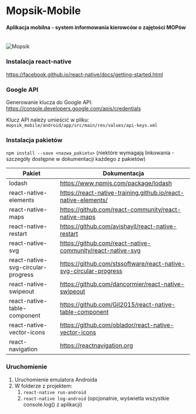 # Mopsik-Mobile
#### Aplikacja mobilna - system informowania kierowców o zajętości MOPów
\
![Mopsik](https://github.com/mopsy-team/Mopsik-Mobile/blob/master/src/images/logo_clear_all.png)

### Instalacja react-native
https://facebook.github.io/react-native/docs/getting-started.html

### Google API
Generowanie klucza do Google API: https://console.developers.google.com/apis/credentials

Klucz API należy umieścić w pliku: `mopsik_mobile/android/app/src/main/res/values/api-keys.xml`

### Instalacja pakietów
`npm install --save <nazwa_pakietu>`
(niektóre wymagają linkowania - szczegóły dostępne w dokumentacji każdego z pakietów)

| Pakiet | Dokumentacja |
| --- | --- |
| lodash | https://www.npmjs.com/package/lodash |
| react-native-elements | https://react-native-training.github.io/react-native-elements/ |
| react-native-maps | https://github.com/react-community/react-native-maps |
| react-native-restart | https://github.com/avishayil/react-native-restart |
| react-native-svg | https://github.com/react-native-community/react-native-svg |
| react-native-svg-circular-progress | https://github.com/stssoftware/react-native-svg-circular-progress |
| react-native-swipeout | https://github.com/dancormier/react-native-swipeout |
| react-native-table-component | https://github.com/Gil2015/react-native-table-component |
| react-native-vector-icons | https://github.com/oblador/react-native-vector-icons |
| react-navigation | https://reactnavigation.org |

### Uruchomienie
1. Uruchomienie emulatora Androida
2. W folderze z projektem:
	1. `react-native run-android`
	2. `react-native log-android` (opcjonalnie, wyświetla wszystkie console.log() z aplikacji)
